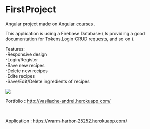 # FirstProject

Angular project made on <a href="https://www.udemy.com/the-complete-guide-to-angular-2/">Angular courses</a> . 


This application is using a Firebase Database ( Is providing a good documentation for Tokens,Login CRUD requests, and so on ).
<br>

Features: <br>
-Responsive design <br>
-Login/Register <br>
-Save new recipes <br>
-Delete new recipes <br>
-Edite recipes <br>
-Save/Edit/Delete ingredients of recipes<br>

<img src="http://vasilache-andrei.herokuapp.com/portofolioGifs/recipeBook.gif">



Portfolio : http://vasilache-andrei.herokuapp.com/

<br>

Application : https://warm-harbor-25252.herokuapp.com/
